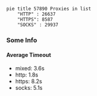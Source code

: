 
```mermaid
pie title 57890 Proxies in list
    "HTTP" : 26637
    "HTTPS": 8587
    "SOCKS" : 29937
```

### Some Info
#### Average Timeout

- mixed: 3.6s
- http: 1.8s
- https: 8.2s
- socks: 5.1s